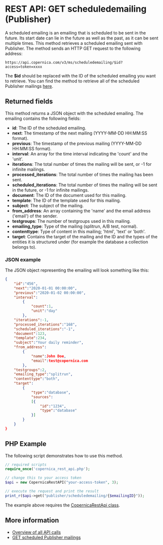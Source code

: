 # REST API: GET scheduledemailing (Publisher)

A scheduled emailing is an emailing that is scheduled to be sent in the 
future. Its start date can lie in the future as well as the past, as it 
can be sent multiple times. This method retrieves a scheduled emailing 
sent with Publisher. The method sends an HTTP GET request to 
the following address:

`https://api.copernica.com/v3/ms/scheduledemailing/$id?access=token=xxxx`

The **$id** should be replaced with the ID of the scheduled emailing you want 
to retrieve. You can find the method to retrieve all of the scheduled 
Publisher mailings [here](./rest-get-publisher-scheduledemailings).

## Returned fields

This method returns a JSON object with the scheduled emailing. The emailing 
contains the following fields:

* **id**:                   The ID of the scheduled emailing.
* **next**:                 The timestamp of the next mailing (YYYY-MM-DD HH:MM:SS format).
* **previous**:             The timestamp of the previous mailing (YYYY-MM-DD HH:MM:SS format).
* **interval**:             An array for the time interval indicating the 'count' and the 'unit'.
* **iterations**:           The total number of times the mailing will be sent, or -1 for infinite mailings.
* **processed_iterations**: The total number of times the mailing has been sent.
* **scheduled_iterations**: The total number of times the mailing will be sent in the future, or -1 for infinite mailings.
* **document**:             The ID of the document used for this mailing.
* **template**:             The ID of the template used for this mailing.
* **subject**:              The subject of the mailing.
* **from_address**:         An array containing the 'name' and the email address ('email') of the sender.
* **testgroups**:           The number of testgroups used in this mailing.
* **emailing_type**:        Type of the mailing (splitrun, A/B test, normal).
* **contenttype**:          Type of content in this mailing; 'html', 'text' or 'both'.
* **target**:               Contains the target of the mailing and the ID and the types 
                            of the entities it is structured under (for example the database 
                            a collection belongs to).

### JSON example

The JSON object representing the emailing will look something like this:

```json
{
    "id":"456",
    "next":"2020-01-01 00:00:00",
    "previous":"2020-01-02 00:00:00",
    "interval":
        {
            "count":1,
            "unit":"day"
        },
    "iterations":-1,
    "processed_iterations":"168",
    "scheduled_iterations":"-1",
    "document":123,
    "template":234,
    "subject":"Your daily reminder",
    "from_address":
        {
            "name":John Doe,
            "email":test@copernica.com
        },
    "testgroups":2,
    "emailing_type":"splitrun",
    "contenttype":"both",
    "target":
        {
            "type":"database",
            "sources":
            [{
                "id":"1234",
                "type":"database"
            }]
        }
    }
}

```

## PHP Example

The following script demonstrates how to use this method.

```php
// required scripts
require_once('copernica_rest_api.php');

// change this to your access token
$api = new CopernicaRestAPI("your-access-token", 3);

// execute the request and print the result
print_r($api->get("publisher/scheduledemailing/{$emailingID}"));
```

The example above requires the [CopernicaRestApi class](./rest-php).

## More information

* [Overview of all API calls](./rest-api)
* [GET scheduled Publisher mailings](./rest-get-scheduledemailings)
